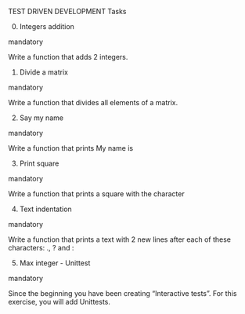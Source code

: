 TEST DRIVEN DEVELOPMENT
Tasks

0. Integers addition

mandatory

Write a function that adds 2 integers.


1. Divide a matrix

mandatory

Write a function that divides all elements of a matrix.

2. Say my name

mandatory

Write a function that prints My name is <first name> <last name>


3. Print square

mandatory

Write a function that prints a square with the character


4. Text indentation

mandatory

Write a function that prints a text with 2 new lines after each of these characters: ., ? and :


5. Max integer - Unittest

mandatory

Since the beginning you have been creating “Interactive tests”. For this exercise, you will add Unittests.
